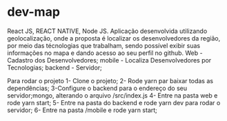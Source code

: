 # dev-map
React JS, REACT NATIVE, Node JS.
Aplicação desenvolvida utilizando geolocalização, onde a proposta é localizar os desenvolvedores da região, por meio das técnologias que trabalham, sendo possível exibir suas informações no mapa e dando acesso ao seu perfil no github.
Web - Cadastro dos Desenvolvedores;
mobile - Localiza Desenvolvedores por Tecnologias;
backend - Servidor;

Para rodar o projeto
1- Clone o projeto;
2- Rode yarn par baixar todas as dependências;
3-Configure o backend para o endereço do seu servidor;mongo, alterando o arquivo /src/index.js
4- Entre na pasta web e rode yarn start;
5- Entre na pasta do backend e rode yarn dev para rodar o servidor;
6- Entre na pasta /mobile e rode yarn start;